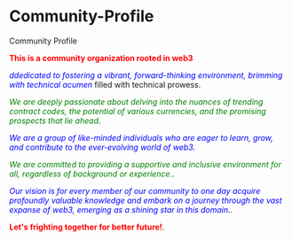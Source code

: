 # Community-Profile
Community Profile

**<font color='red'>This is a community organization rooted in web3</font>**

*<font color='blue'>ddedicated to fostering a vibrant, forward-thinking environment, brimming with technical acumen</font>* filled with technical prowess.

*<font color='green'> We are deeply passionate about delving into the nuances of trending contract codes, the potential of various currencies, and the promising prospects that lie ahead</font>*.

*<font color='blue'>We are a group of like-minded individuals who are eager to learn, grow, and contribute to the ever-evolving world of web3.</font>*

*<font color='green'> We are committed to providing a supportive and inclusive environment for all, regardless of background or experience.</font>*.

*<font color='blue'>Our vision is for every member of our community to one day acquire profoundly valuable knowledge and embark on a journey through the vast expanse of web3, emerging as a shining star in this domain.</font>*.

**<font color='red'>Let's frighting together for better future!</font>**.
